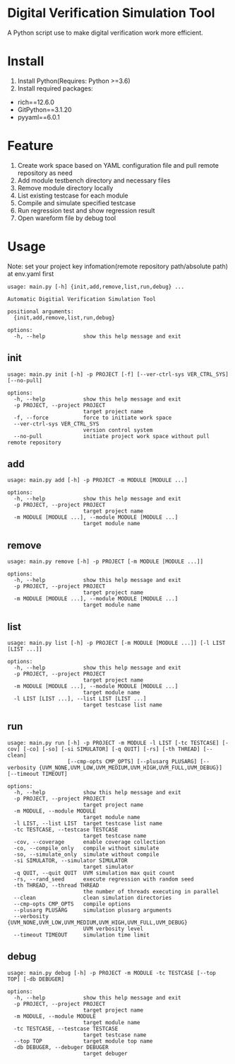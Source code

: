 # Digital Verification Simulation Tool
A Python script use to make digital verification work more efficient. 

# Install
1. Install Python(Requires: Python >=3.6)
2. Install required packages:
  - rich==12.6.0
  - GitPython==3.1.20
  - pyyaml==6.0.1

# Feature
1. Create work space based on YAML configuration file and pull remote repository as need
2. Add module testbench directory and necessary files
3. Remove module directory locally
4. List existing testcase for each module
5. Compile and simulate specified testcase
6. Run regression test and show regression result
7. Open wareform file by debug tool

# Usage
Note: set your project key infomation(remote repository path/absolute path) at env.yaml first
```
usage: main.py [-h] {init,add,remove,list,run,debug} ...

Automatic Digitial Verification Simulation Tool

positional arguments:
  {init,add,remove,list,run,debug}

options:
  -h, --help            show this help message and exit
```
## init
```
usage: main.py init [-h] -p PROJECT [-f] [--ver-ctrl-sys VER_CTRL_SYS] [--no-pull]

options:
  -h, --help            show this help message and exit
  -p PROJECT, --project PROJECT
                        target project name
  -f, --force           force to initiate work space
  --ver-ctrl-sys VER_CTRL_SYS
                        version control system
  --no-pull             initiate project work space without pull remote repository
```
## add
```
usage: main.py add [-h] -p PROJECT -m MODULE [MODULE ...]

options:
  -h, --help            show this help message and exit
  -p PROJECT, --project PROJECT
                        target project name
  -m MODULE [MODULE ...], --module MODULE [MODULE ...]
                        target module name
```
## remove
```
usage: main.py remove [-h] -p PROJECT [-m MODULE [MODULE ...]]

options:
  -h, --help            show this help message and exit
  -p PROJECT, --project PROJECT
                        target project name
  -m MODULE [MODULE ...], --module MODULE [MODULE ...]
                        target module name
```
## list
```
usage: main.py list [-h] -p PROJECT [-m MODULE [MODULE ...]] [-l LIST [LIST ...]]

options:
  -h, --help            show this help message and exit
  -p PROJECT, --project PROJECT
                        target project name
  -m MODULE [MODULE ...], --module MODULE [MODULE ...]
                        target module name
  -l LIST [LIST ...], --list LIST [LIST ...]
                        target testcase list name
```
## run
```
usage: main.py run [-h] -p PROJECT -m MODULE -l LIST [-tc TESTCASE] [-cov] [-co] [-so] [-si SIMULATOR] [-q QUIT] [-rs] [-th THREAD] [--clean]
                   [--cmp-opts CMP_OPTS] [--plusarg PLUSARG] [--verbosity {UVM_NONE,UVM_LOW,UVM_MEDIUM,UVM_HIGH,UVM_FULL,UVM_DEBUG}] [--timeout TIMEOUT]

options:
  -h, --help            show this help message and exit
  -p PROJECT, --project PROJECT
                        target project name
  -m MODULE, --module MODULE
                        target module name
  -l LIST, --list LIST  target testcase list name
  -tc TESTCASE, --testcase TESTCASE
                        target testcase name
  -cov, --coverage      enable coverage collection
  -co, --compile_only   compile without simulate
  -so, --simulate_only  simulate without compile
  -si SIMULATOR, --simulator SIMULATOR
                        target simulator
  -q QUIT, --quit QUIT  UVM simulation max quit count
  -rs, --rand_seed      execute regression with random seed
  -th THREAD, --thread THREAD
                        the number of threads executing in parallel
  --clean               clean simulation directories
  --cmp-opts CMP_OPTS   compile options
  --plusarg PLUSARG     simulation plusarg arguments
  --verbosity {UVM_NONE,UVM_LOW,UVM_MEDIUM,UVM_HIGH,UVM_FULL,UVM_DEBUG}
                        UVM verbosity level
  --timeout TIMEOUT     simulation time limit
```
## debug
```
usage: main.py debug [-h] -p PROJECT -m MODULE -tc TESTCASE [--top TOP] [-db DEBUGER]

options:
  -h, --help            show this help message and exit
  -p PROJECT, --project PROJECT
                        target project name
  -m MODULE, --module MODULE
                        target module name
  -tc TESTCASE, --testcase TESTCASE
                        target testcase name
  --top TOP             target module top name
  -db DEBUGER, --debuger DEBUGER
                        target debuger
```